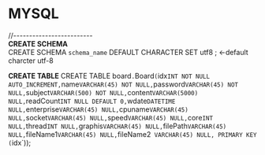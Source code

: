 # MYSQL   
//-------------------------  
**CREATE SCHEMA**  
CREATE SCHEMA `schema_name` DEFAULT CHARACTER SET utf8 ; <-default charcter utf-8   

**CREATE TABLE**
CREATE TABLE board`.`Board` (
  `idx` INT NOT NULL AUTO_INCREMENT,
  `name` VARCHAR(45) NOT NULL,
  `password` VARCHAR(45) NOT NULL,
  `subject` VARCHAR(500) NOT NULL,
  `content` VARCHAR(5000) NULL,
  `readCount` INT NULL DEFAULT 0,
  `wdate` DATETIME NULL,
  `enterprise` VARCHAR(45) NULL,
  `cpuname` VARCHAR(45) NULL,
  `socket` VARCHAR(45) NULL,
  `speed` VARCHAR(45) NULL,
  `core` INT NULL,
  `thread` INT NULL,
  `graphis` VARCHAR(45) NULL,
  `filePath` VARCHAR(45) NULL,
  `fileName1` VARCHAR(45) NULL,
  `fileName2` VARCHAR(45) NULL,
  PRIMARY KEY (`idx`));  
  

